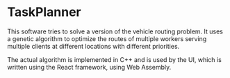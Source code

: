 # TaskPlanner

This software tries to solve a version of the vehicle routing problem.
It uses a genetic algorithm to optimize the routes of multiple workers 
serving multiple clients at different locations with different priorities.

The actual algorithm is implemented in C++ and is used by the UI, which 
is written using the React framework, using Web Assembly.
